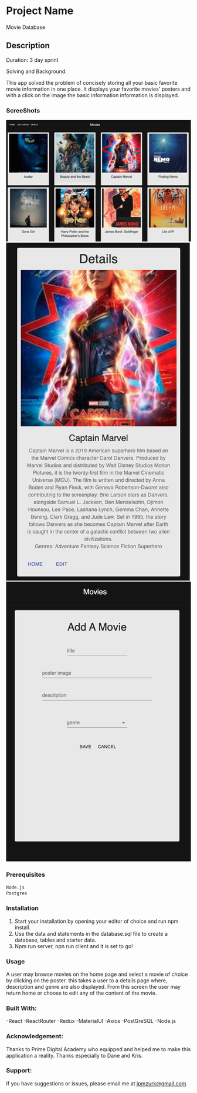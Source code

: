 # Project Name

Movie Database

## Description

Duration: 3 day sprint

Solving and Background: 

This app solved the problem of concisely storing all your basic favorite movie information in one place. It displays your favorite movies' posters and with a click on the image the basic information information is displayed.

### ScreeShots

![gallery](./public/images/GALLERY_SCREENSHOT.png)
![info](./public/images/INFO.png)
![add movie](./public/images/ADD_MOVIE.png)

### Prerequisites
    Node.js
    Postgres

### Installation

1. Start your installation by opening your editor of choice and run npm install. 
2. Use the data and statements in the database.sql file to create a database, tables and starter data. 
3. Npm run server, npn run client and it is set to go! 

### Usage 
A user may browse movies on the home page and select a movie of choice by clicking on the poster. this takes a user to a details page where, description and genre are also displayed. From this screen the user may return home or choose to edit any of the content of the movie. 

### Built With: 

-React -ReactRouter -Redux -MaterialUI -Axios -PostGreSQL -Node.js

### Acknowledgement:

Thanks to Prime Digital Academy who equipped and helped me to make this application a reality. Thanks especially to Dane and Kris.

### Support:

If you have suggestions or issues, please email me at jpmzurk@gmail.com


